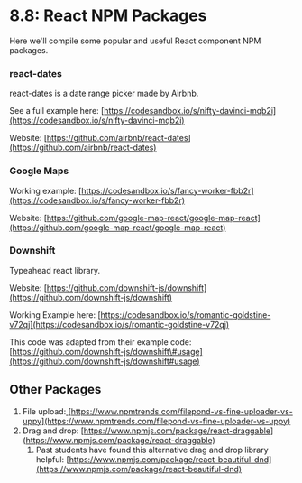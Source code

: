 # 8.8: React NPM Packages

Here we'll compile some popular and useful React component NPM packages.

### react-dates

react-dates is a date range picker made by Airbnb.

See a full example here: [https://codesandbox.io/s/nifty-davinci-mqb2i](https://codesandbox.io/s/nifty-davinci-mqb2i)

Website: [https://github.com/airbnb/react-dates](https://github.com/airbnb/react-dates)

### Google Maps

Working example: [https://codesandbox.io/s/fancy-worker-fbb2r](https://codesandbox.io/s/fancy-worker-fbb2r)

Website: [https://github.com/google-map-react/google-map-react](https://github.com/google-map-react/google-map-react)

### Downshift

Typeahead react library.

Website: [https://github.com/downshift-js/downshift](https://github.com/downshift-js/downshift)

Working Example here: [https://codesandbox.io/s/romantic-goldstine-v72qj](https://codesandbox.io/s/romantic-goldstine-v72qj)

This code was adapted from their example code: [https://github.com/downshift-js/downshift\#usage](https://github.com/downshift-js/downshift#usage)

## Other Packages

1. File upload:[ ](https://www.npmtrends.com/filepond-vs-fine-uploader-vs-uppy)[https://www.npmtrends.com/filepond-vs-fine-uploader-vs-uppy](https://www.npmtrends.com/filepond-vs-fine-uploader-vs-uppy)
2. Drag and drop: [https://www.npmjs.com/package/react-draggable](https://www.npmjs.com/package/react-draggable)
   1. Past students have found this alternative drag and drop library helpful: [https://www.npmjs.com/package/react-beautiful-dnd](https://www.npmjs.com/package/react-beautiful-dnd)

